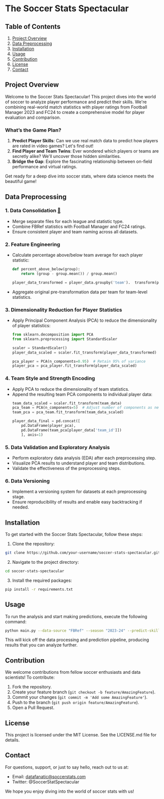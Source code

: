 # The Soccer Stats Spectacular

## Table of Contents
1. [Project Overview](#project-overview)
2. [Data Preprocessing](#data-preprocessing)
3. [Installation](#installation)
4. [Usage](#usage)
5. [Contribution](#contribution)
6. [License](#license)
7. [Contact](#contact)

## Project Overview

Welcome to the Soccer Stats Spectacular! This project dives into the world of soccer to analyze player performance and predict their skills. We're combining real-world match statistics with player ratings from Football Manager 2023 and FC24 to create a comprehensive model for player evaluation and comparison.

### What’s the Game Plan?
1. **Predict Player Skills**: Can we use real match data to predict how players are rated in video games? Let's find out!
2. **Find Player and Team Twins**: Ever wondered which players or teams are secretly alike? We'll uncover those hidden similarities.
3. **Bridge the Gap**: Explore the fascinating relationship between on-field performance and virtual ratings.

Get ready for a deep dive into soccer stats, where data science meets the beautiful game!

## Data Preprocessing

### 1. Data Consolidation [📓](notebooks/01_data_consolidation.ipynb)
- Merge separate files for each league and statistic type.
- Combine FBRef statistics with Football Manager and FC24 ratings.
- Ensure consistent player and team naming across all datasets.

### 2. Feature Engineering
- Calculate percentage above/below team average for each player statistic:
    ```python
    def percent_above_below(group):
        return (group - group.mean()) / group.mean()
  
    player_data_transformed = player_data.groupby('team').  transform(percent_above_below)
    ```
- Aggregate original pre-transformation data per team for team-level statistics.

### 3. Dimensionality Reduction for Player Statistics
- Apply Principal Component Analysis (PCA) to reduce the dimensionality of player statistics:
    ```python
    from sklearn.decomposition import PCA
    from sklearn.preprocessing import StandardScaler

    scaler = StandardScaler()
    player_data_scaled = scaler.fit_transform(player_data_transformed)

    pca_player = PCA(n_components=0.95)  # Retain 95% of variance
    player_pca = pca_player.fit_transform(player_data_scaled)
    ```

### 4. Team Style and Strength Encoding
- Apply PCA to reduce the dimensionality of team statistics.
- Append the resulting team PCA components to individual player data:
    ```python
    team_data_scaled = scaler.fit_transform(team_data)
    pca_team = PCA(n_components=5)  # Adjust number of components as needed
    team_pca = pca_team.fit_transform(team_data_scaled)

    player_data_final = pd.concat([
        pd.DataFrame(player_pca),
        pd.DataFrame(team_pca[player_data['team_id']])
        ], axis=1)
    ```

### 5. Data Validation and Exploratory Analysis
- Perform exploratory data analysis (EDA) after each preprocessing step.
- Visualize PCA results to understand player and team distributions.
- Validate the effectiveness of the preprocessing steps.

### 6. Data Versioning
- Implement a versioning system for datasets at each preprocessing stage.
- Ensure reproducibility of results and enable easy backtracking if needed.

## Installation
To get started with the Soccer Stats Spectacular, follow these steps:
1. Clone the repository:
```bash
git clone https://github.com/your-username/soccer-stats-spectacular.git
```
2. Navigate to the project directory:
```bash
cd soccer-stats-spectacular
```
3. Install the required packages:
```bash
pip install -r requirements.txt
```

## Usage
To run the analysis and start making predictions, execute the following command:
```bash
python main.py --data-source "FBRef" --season "2023-24" --predict-skills
```
This will kick off the data processing and prediction pipeline, producing results that you can analyze further.

## Contribution
We welcome contributions from fellow soccer enthusiasts and data scientists! To contribute:
1. Fork the repository.
2. Create your feature branch (`git checkout -b feature/AmazingFeature`).
3. Commit your changes (`git commit -m 'Add some AmazingFeature'`).
4. Push to the branch (`git push origin feature/AmazingFeature`).
5. Open a Pull Request.

## License
This project is licensed under the MIT License. See the LICENSE.md file for details.

## Contact
For questions, support, or just to say hello, reach out to us at:
- Email: datafanatic@soccerstats.com
- Twitter: @SoccerStatSpectacular

We hope you enjoy diving into the world of soccer stats with us!